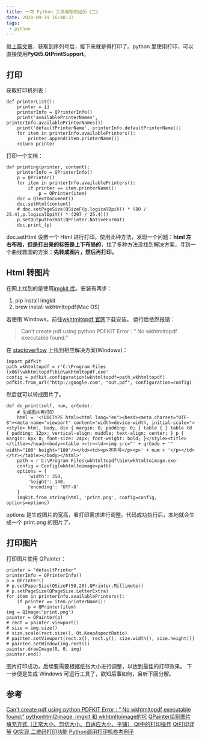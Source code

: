 ```yaml
---
title: 一次 Python 工具编写的经历《二》
date: 2020-09-19 16:40:33
tags:
 - python
---
```

继[上篇文章](http://lastwarmth.win/2020/09/15/python-1/)，获取到序列号后，接下来就是得打印了。python 里使用打印，可以直接使用**PyQt5.QtPrintSupport**。

## 打印
获取打印机列表：
```
def printerList():
    printer = []
    printerInfo = QPrinterInfo()
    print('availablePrinterNames', printerInfo.availablePrinterNames())
    print('defaultPrinterName', printerInfo.defaultPrinterName())
    for item in printerInfo.availablePrinters():
        printer.append(item.printerName())
    return printer
```

<!-- more -->

打印一个文档：
```
def printing(printer, content):
    printerInfo = QPrinterInfo()
    p = QPrinter()
    for item in printerInfo.availablePrinters():
        if printer == item.printerName():
            p = QPrinter(item)
    doc = QTextDocument()
    doc.setHtml(content)
    # doc.setPageSize(QSizeF(p.logicalDpiX() * (80 / 25.4),p.logicalDpiY() * (297 / 25.4)))
    p.setOutputFormat(QPrinter.NativeFormat)
    doc.print_(p)
```
doc.setHtml 设置一个 Html 进行打印。使用此种方法，发现一个问题：**html 左右布局，但是打出来的标签是上下布局的**，找了多种方法没找到解决方案，寻到一个曲线救国的方案：**先转成图片，然后再打印。**

## Html 转图片
在网上找到的是使用[imgkit 库](https://github.com/jarrekk/imgkit)。安装有两步：
1. pip install imgkit
2. brew install wkhtmltopdf(Mac OS)

若使用 Windows，前往[wkhtmltopdf 官网](https://wkhtmltopdf.org/)下载安装。
运行后依然报错：
> Can't create pdf using python PDFKIT Error : “ No wkhtmltopdf executable found:”

在 [stactoverflow](https://stackoverflow.com/questions/27673870/cant-create-pdf-using-python-pdfkit-error-no-wkhtmltopdf-executable-found) 上找到相应解决方案(Windows)：
```
import pdfkit
path_wkhtmltopdf = r'C:\Program Files (x86)\wkhtmltopdf\bin\wkhtmltopdf.exe'
config = pdfkit.configuration(wkhtmltopdf=path_wkhtmltopdf)
pdfkit.from_url("http://google.com", "out.pdf", configuration=config)
```
然后就可以转成图片了。
```
def do_print(self, num, qrCode):
    # 生成图片再打印
    html = '<!DOCTYPE html><html lang="en"><head><meta charset="UTF-8"><meta name="viewport" content="width=device-width, initial-scale="><style> html, body, div { margin: 0; padding: 0; } table { } table td { padding: 12px; vertical-align: middle; text-align: center; } p { margin: 8px 0; font-size: 24px; font-weight: bold; }</style><title></title></head><body><table ><tr><td><img src="' + qrCode + '" width="100" height="100"/></td><td><p>序列号</p><p>' + num + '</p></td></tr></table></body></html>'
    path = r'C:\Program Files\wkhtmltopdf\bin\wkhtmltoimage.exe'
    config = Config(wkhtmltoimage=path)
    options = {
        'width': 350,
        'height': 140,
        'encoding': 'UTF-8'
    }
    imgkit.from_string(html, 'print.png', config=config, options=options)
```
options 是生成图片的宽高，看打印需求进行调整。代码成功执行后，本地就会生成一个 print.png 的图片了。

## 打印图片
打印图片使用 QPainter：
```
printer = "defaultPrinter"
printerInfo = QPrinterInfo()
p = QPrinter()
# p.setPaperSize(QSizeF(50,20),QPrinter.Millimeter)
# p.setPageSize(QPageSize.LetterExtra)
for item in printerInfo.availablePrinters():
    if printer == item.printerName():
        p = QPrinter(item)
img = QImage('print.png')
painter = QPainter(p)
# rect = painter.viewport()
# size = img.size()
# size.scale(rect.size(), Qt.KeepAspectRatio)
# painter.setViewport(rect.x(), rect.y(), size.width(), size.height())
# painter.setWindow(img.rect())
painter.drawImage(0, 0, img)
painter.end()
```
图片打印成功，后续要需要根据纸张大小进行调整，以达到最佳的打印效果。
下一步便是生成 Windows 可运行工具了，欲知后事如何，且听下回分解。

## 参考
[Can't create pdf using python PDFKIT Error : “ No wkhtmltopdf executable found:”](https://stackoverflow.com/questions/27673870/cant-create-pdf-using-python-pdfkit-error-no-wkhtmltopdf-executable-found)
[pythonhtml2image: imgkit 和 wkhtmltoimage的坑](https://blog.csdn.net/threegirl/article/details/81107939)
[QPainter绘制图片填充方式（正常大小、剪切大小、自适应大小、平铺）
](https://www.cnblogs.com/MakeView660/p/11225445.html)
[Qt中的打印操作](https://blog.csdn.net/amnes1a/article/details/70597506)
[Qt打印详解](https://blog.csdn.net/fanyun_01/article/details/53431786)
[Qt实现 二维码打印功能](https://www.geek-share.com/detail/2729251049.html)
[Python调用打印机参考例子](https://www.cnblogs.com/ribavnu/p/4790262.html)